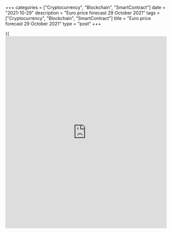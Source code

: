 +++
categories = ["Cryptocurrency", "Blockchain", "SmartContract"]
date = "2021-10-29"
description = "Euro price forecast 29 October 2021"
tags = ["Cryptocurrency", "Blockchain", "SmartContract"]
title = "Euro price forecast 29 October 2021"
type = "post"
+++

{{<iframe id="large-banner" src="https://www.bounty.group/#slide=28.0" width="100%" height="600" scrolling="no" style="border: 0px solid rgb(216, 221, 230); border-radius: 3px;">}}

2021-10-29

2021-10-29

ECB failed to persuade euro. Forecast as of 29.10.2021Dmitri Demidenko

Christine Lagarde’s dovish tone was not enough to discourage the
[EURUSD][1] bulls. Will the euro rally continue? Let us discuss the
Forex outlook and make up a trading plan.

## Weekly euro fundamental forecast

Markets need the attention of central banks. If they don’t get enough
attention, they will punish regulators. At one of the first press
conferences since taking office as the ECB president, Christine Lagarde
said that the European regulator should not be engaged in narrowing
spreads in the regional bond market; she was immediately punished and
later was forced to make excuses. In late October, Lagarde noted that
she was not to judge whether the markets sent too early signals. The ECB
president has made the same mistake twice. She showed disregard for
market signals, and as a result, received a reaction that she clearly
wanted to avoid. The euro-area bond yields continued rallying, and the
[EURUSD][1] has been up to the highest level since late September.

The biggest intrigue of the October Governing Council meeting was
whether Christine Lagarde would persuade the markets. Investors expected
a dovish tone and, after finding it not dovish enough, started buying
the euro on the facts, following selling the [news](https://www.letsplayfx.com/blog/forex-news-website/). The vague explanation
that a thorough analysis of the ECB does not confirm market signals for
a rate hike in 2022 has persuaded no one. Moreover, Lagarde said that
the recent surge in inflation to 3.4% will last longer than expected,
although it will be a temporary phenomenon. According to Bloomberg
source familiar with the matter, there is a split within the Governing
Board. Not everyone is sure that the growth rate of consumer prices will
begin to slow down in 2022.

### Dynamics of euro-area inflation

 _Source_ _: Bloomberg_

As confirmation that Christine Lagarde failed to persuade the financial
markets is the fact that at some point during her speech, eurodollar
futures implied that by the end of 2024, the ECB rates would be raised
six times! Investors still believe that the first rate hike will take
place at the end of 2022. It is not surprising as Germany’s inflation
has hit its 28-year high at 4.6%, and Spain’s inflation is up to a
37-year high of 5.5%. Markets believe that central banks lag behind in
their response to the consumer price spike, and the ECB is no exception.

Dollar pressed down by new all-time highs of the US stock indexes and a
slowdown in the US GDP to 2% in the third quarter, which is lower than
Bloomberg experts expected. The major reason is a decline in personal
consumption from 12% to 1.6%.

### Dynamics of US GDP

 _Source_ _: Bloomberg_

Euro has also been supported by a drop in gas and coal prices. Gas
prices have been down, as Russian President Vladimir Putin said that
Gazprom should increase gas supplies to Europe. The coal price has
dropped amid the verbal intervention of China’s officials, claiming the
coal price could further decline. The energy crisis is a bearish factor
for the [EURUSD][1], so successful addressing the crisis could encourage
the euro bulls to go ahead.

### Weekly [EURUSD][1] trading plan

However, the euro rally looks limited ahead of the FOMC meeting and the
US jobs report, which is likely to be strong. If the [EURUSD][1]
rebounds down from the resistance levels of 1.172 and 1.176, one could
consider selling the pair. It will also be relevant to sell if the price
doesn’t consolidate above 1.168.



## Price chart of EURUSD in real time mode

The content of this article reflects the author’s opinion and does not
necessarily reflect the official position of LiteForex. The material
published on this page is provided for informational purposes only and
should not be considered as the provision of investment advice for the
purposes of Directive 2004/39/EC.

Rate this article:

{{value}}

( {{count}} {{title}} )

   1. my.liteforex.com/trading/chart?symbol=EURUSD&returnUrl=true